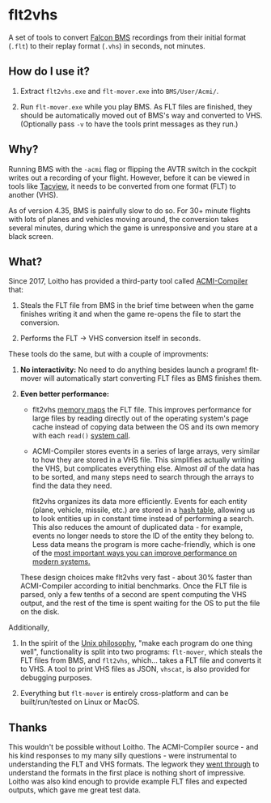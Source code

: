 # flt2vhs

A set of tools to convert
[Falcon BMS](https://www.benchmarksims.org/forum/content.php) recordings
from their initial format (`.flt`) to their replay format (`.vhs`)
in seconds, not minutes.

## How do I use it?

1. Extract `flt2vhs.exe` and `flt-mover.exe` into `BMS/User/Acmi/`.

2. Run `flt-mover.exe` while you play BMS. As FLT files are finished,
   they should be automatically moved out of BMS's way and converted to VHS.
   (Optionally pass `-v` to have the tools print messages as they run.)

## Why?

Running BMS with the `-acmi` flag or flipping the AVTR switch in the cockpit
writes out a recording of your flight. However, before it can be viewed in tools
like [Tacview](https://www.tacview.net/product/en/), it needs to be converted
from one format (FLT) to another (VHS).

As of version 4.35, BMS is painfully slow to do so.
For 30+ minute flights with lots of planes and vehicles moving around,
the conversion takes several minutes, during which the game is unresponsive
and you stare at a black screen.

## What?

Since 2017, Loitho has provided a third-party tool called
[ACMI-Compiler](https://github.com/loitho/acmi-compiler) that:

1. Steals the FLT file from BMS in the brief time between when the game
   finishes writing it and when the game re-opens the file to start the conversion.

2. Performs the FLT -> VHS conversion itself in seconds.

These tools do the same, but with a couple of improvments:

1. **No interactivity:** No need to do anything besides launch a program!
   flt-mover will automatically start converting FLT files as BMS finishes them.

2. **Even better performance:**

    - flt2vhs [memory maps](https://en.wikipedia.org/wiki/Memory-mapped_file#Benefits)
      the FLT file. This improves performance for large files by reading directly
      out of the operating system's page cache
      instead of copying data between the OS and its own memory with each `read()`
      [system call](https://en.wikipedia.org/wiki/System_call).

    - ACMI-Compiler stores events in a series of large arrays, very similar to
      how they are stored in a VHS file. This simplifies actually writing the VHS,
      but complicates everything else. Almost _all_ of the data has to be sorted,
      and many steps need to search through the arrays to find the data they need.

      flt2vhs organizes its data more efficiently.
      Events for each entity (plane, vehicle, missile, etc.) are stored in a
      [hash table](https://en.wikipedia.org/wiki/Hash_table), allowing us to
      look entities up in constant time instead of performing a search.
      This also reduces the amount of duplicated data - for example,
      events no longer needs to store the ID of the entity they belong to.
      Less data means the program is more cache-friendly, which is one of the
      [most important ways you can improve performance on modern systems.](https://www.youtube.com/watch?v=0_Byw9UMn9g)

    These design choices make flt2vhs very fast - about 30% faster than
    ACMI-Compiler according to initial benchmarks.
    Once the FLT file is parsed, only a few tenths of a second are spent
    computing the VHS output, and the rest of the time is spent waiting for the
    OS to put the file on the disk.

Additionally,

1. In the spirit of the [Unix philosophy](https://en.wikipedia.org/wiki/Unix_philosophy),
   "make each program do one thing well", functionality is split into two programs:
   `flt-mover`, which steals the FLT files from BMS, and `flt2vhs`, which...
   takes a FLT file and converts it to VHS. A tool to print VHS files as JSON,
   `vhscat`, is also provided for debugging purposes.

2. Everything but `flt-mover` is entirely cross-platform and can be
   built/run/tested on Linux or MacOS.

## Thanks

This wouldn't be possible without Loitho.
The ACMI-Compiler source - and his kind responses to my many silly questions -
were instrumental to understanding the FLT and VHS formats.
The legwork they [went through](https://www.benchmarksims.org/forum/showthread.php?32245-Beta-ACMI-compiler&highlight=acmi+compiler)
to understand the formats in the first place is nothing short of impressive.
Loitho was also kind enough to provide example FLT files and expected outputs,
which gave me great test data.

